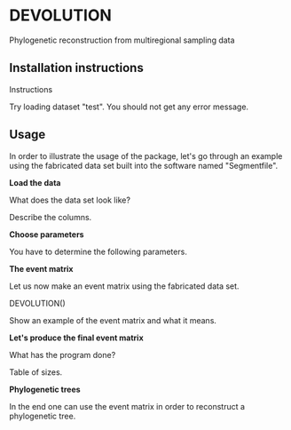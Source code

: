 # DEVOLUTION
Phylogenetic reconstruction from multiregional sampling data

## Installation instructions
Instructions


Try loading dataset "test". You should not get any error message.

## Usage

In order to illustrate the usage of the package, let's go through an example using the fabricated data set built into the software named "Segmentfile".

**Load the data**

What does the data set look like?

Describe the columns.

**Choose parameters**

You have to determine the following parameters.


**The event matrix**

Let us now make an event matrix using the fabricated data set.

DEVOLUTION()

Show an example of the event matrix and what it means.

**Let's produce the final event matrix**

What has the program done?

Table of sizes.

**Phylogenetic trees**

In the end one can use the event matrix in order to reconstruct a phylogenetic tree.

